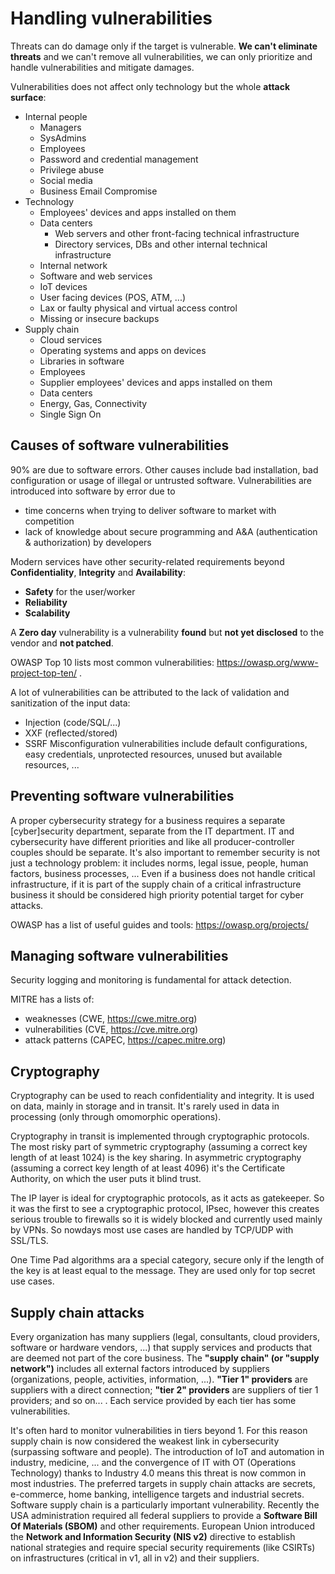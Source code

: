 # Handling vulnerabilities

Threats can do damage only if the target is vulnerable. **We can't eliminate threats** and we can't remove all vulnerabilities, we can only prioritize and handle vulnerabilities and mitigate damages.

Vulnerabilities does not affect only technology but the whole **attack surface**:

- Internal people
    - Managers
    - SysAdmins
    - Employees
    - Password and credential management
    - Privilege abuse
    - Social media
    - Business Email Compromise
- Technology
    - Employees' devices and apps installed on them
    - Data centers
        - Web servers and other front-facing technical infrastructure
        - Directory services, DBs and other internal technical infrastructure
    - Internal network
    - Software and web services
    - IoT devices
    - User facing devices (POS, ATM, ...)
    - Lax or faulty physical and virtual access control
    - Missing or insecure backups
- Supply chain
    - Cloud services
    - Operating systems and apps on devices
    - Libraries in software
    - Employees
    - Supplier employees' devices and apps installed on them
    - Data centers
    - Energy, Gas, Connectivity
    - Single Sign On

## Causes of software vulnerabilities

90% are due to software errors. Other causes include bad installation, bad configuration or usage of illegal or untrusted software.
Vulnerabilities are introduced into software by error due to
- time concerns when trying to deliver software to market with competition
- lack of knowledge about secure programming and A&A (authentication & authorization) by developers

Modern services have other security-related requirements beyond **Confidentiality**, **Integrity** and **Availability**:
- **Safety** for the user/worker
- **Reliability**
- **Scalability**

A **Zero day** vulnerability is a vulnerability **found** but **not yet disclosed** to the vendor and **not patched**.

OWASP Top 10 lists most common vulnerabilities: https://owasp.org/www-project-top-ten/ .

A lot of vulnerabilities can be attributed to the lack of validation and sanitization of the input data:
- Injection (code/SQL/...)
- XXF (reflected/stored)
- SSRF
Misconfiguration vulnerabilities include default configurations, easy credentials, unprotected resources, unused but available resources, ...

## Preventing software vulnerabilities

A proper cybersecurity strategy for a business requires a separate [cyber]security department, separate from the IT department. IT and cybersecurity have different priorities and like all producer-controller couples should be separate.
It's also important to remember security is not just a technology problem: it includes norms, legal issue, people, human factors, business processes, ...
Even if a business does not handle critical infrastructure, if it is part of the supply chain of a critical infrastructure business it should be considered high priority potential target for cyber attacks.

OWASP has a list of useful guides and tools: https://owasp.org/projects/

## Managing software vulnerabilities

Security logging and monitoring is fundamental for attack detection.

MITRE has a lists of:
- weaknesses (CWE, https://cwe.mitre.org)
- vulnerabilities (CVE, https://cve.mitre.org)
- attack patterns (CAPEC, https://capec.mitre.org)

## Cryptography

Cryptography can be used to reach confidentiality and integrity. It is used on data, mainly in storage and in transit. It's rarely used in data in processing (only through omomorphic operations).

Cryptography in transit is implemented through cryptographic protocols.
The most risky part of symmetric cryptography (assuming a correct key length of at least 1024) is the key sharing. In asymmetric cryptography (assuming a correct key length of at least 4096) it's the Certificate Authority, on which the user puts it blind trust.

The IP layer is ideal for cryptographic protocols, as it acts as gatekeeper. So it was the first to see a cryptographic protocol, IPsec, however this creates serious trouble to firewalls so it is widely blocked and currently used mainly by VPNs.
So nowdays most use cases are handled by TCP/UDP with SSL/TLS.

One Time Pad algorithms ara a special category, secure only if the length of the key is at least equal to the message. They are used only for top secret use cases.

## Supply chain attacks

Every organization has many suppliers (legal, consultants, cloud providers, software or hardware vendors, ...) that supply services and products that are deemed not part of the core business.
The **"supply chain" (or "supply network")** includes all external factors introduced by suppliers (organizations, people, activities, information, ...). **"Tier 1" providers** are suppliers with a direct connection; **"tier 2" providers** are suppliers of tier 1 providers; and so on... . Each service provided by each tier has some vulnerabilities.

It's often hard to monitor vulnerabilities in tiers beyond 1. For this reason supply chain is now considered the weakest link in cybersecurity (surpassing software and people).
The introduction of IoT and automation in industry, medicine, ... and the convergence of IT with OT (Operations Technology) thanks to Industry 4.0 means this threat is now common in most industries.
The preferred targets in supply chain attacks are secrets, e-commerce, home banking, intelligence targets and industrial secrets.
Software supply chain is a particularly important vulnerability.
Recently the USA administration required all federal suppliers to provide a **Software Bill Of Materials (SBOM)** and other requirements. European Union introduced the **Network and Information Security (NIS v2)** directive to establish national strategies and require special security requirements (like CSIRTs) on infrastructures (critical in v1, all in v2) and their suppliers.

